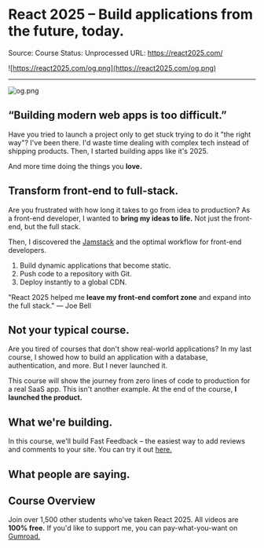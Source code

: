 # React 2025 – Build applications from the future, today.

Source: Course
Status: Unprocessed
URL: https://react2025.com/

![https://react2025.com/og.png](https://react2025.com/og.png)

---

![og.png](React%202025%20%E2%80%93%20Build%20applications%20from%20the%20future,%20t%201efe017d45d5417d82759bb2782ee53e/og.png)

## “Building modern web apps is too difficult.”

Have you tried to launch a project only to get stuck trying to do it "the right way"? I've been there. I'd waste time dealing with complex tech instead of shipping products. Then, I started building apps like it's 2025.

And more time doing the things you **love.**

## Transform front-end to full-stack.

Are you frustrated with how long it takes to go from idea to production? As a front-end developer, I wanted to **bring my ideas to life.** Not just the front-end, but the full stack.

Then, I discovered the [Jamstack](https://jamstack.wtf/) and the optimal workflow for front-end developers.

1. Build dynamic applications that become static.
2. Push code to a repository with Git.
3. Deploy instantly to a global CDN.

"React 2025 helped me **leave my front-end comfort zone** and expand into the full stack." –– Joe Bell

## Not your typical course.

Are you tired of courses that don't show real-world applications? In my last course, I showed how to build an application with a database, authentication, and more. But I never launched it.

This course will show the journey from zero lines of code to production for a real SaaS app. This isn't another example. At the end of the course, **I launched the product.**

## What we're building.

In this course, we'll build Fast Feedback – the easiest way to add reviews and comments to your site. You can try it out [here.](https://fastfeedback.io/)

## What people are saying.

## Course Overview

Join over 1,500 other students who've taken React 2025. All videos are **100% free.** If you'd like to support me, you can pay-what-you-want on [Gumroad.](https://gumroad.com/l/TifxZ)